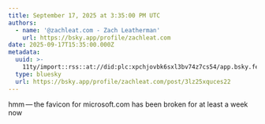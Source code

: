 ```yaml
---
title: September 17, 2025 at 3:35:00 PM UTC
authors:
  - name: '@zachleat.com - Zach Leatherman'
    url: https://bsky.app/profile/zachleat.com
date: 2025-09-17T15:35:00.000Z
metadata:
  uuid: >-
    11ty/import::rss::at://did:plc:xpchjovbk6sxl3bv74z7cs54/app.bsky.feed.post/3lz25xquces22
  type: bluesky
  url: https://bsky.app/profile/zachleat.com/post/3lz25xquces22
---
```

hmm — the favicon for microsoft.com has been broken for at least a week now